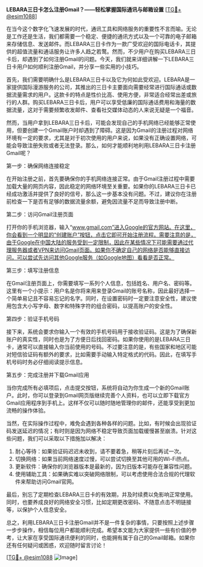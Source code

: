 **LEBARA三日卡怎么注册Gmail？——轻松掌握国际通讯与邮箱设置** [[TG💪+ @esim1088](https://t.me/s/esim1088)]

在当今这个数字化飞速发展的时代，通讯工具和网络服务的重要性不言而喻。无论是工作还是生活，我们都需要一个稳定、便捷的通讯方式以及一个可靠的电子邮箱来存储信息、发送邮件。而LEBARA三日卡作为一款广受欢迎的国际电话卡，其提供的超值流量和通话服务让许多人趋之若鹜。然而，不少用户在购买LEBARA三日卡后，却遇到了如何注册Gmail的问题。今天，我们就来详细讲解一下LEBARA三日卡用户如何顺利注册Gmail，并分享一些实用的小技巧。

首先，我们需要明确什么是LEBARA三日卡以及它为何如此受欢迎。LEBARA是一家提供国际漫游服务的公司，其推出的三日卡主要面向需要经常进行国际通话或数据流量需求的用户。这款卡的特点是性价比高、使用方便，非常适合经常出差或旅行的人群。购买LEBARA三日卡后，用户可以享受低廉的国际通话费用和海量的数据流量，这对于需要频繁收发邮件、查看社交媒体动态的人来说无疑是一个福音。

然而，当用户拿到LEBARA三日卡后，可能会发现自己的手机网络已经能够正常使用，但要创建一个Gmail账户时却遇到了障碍。这是因为Gmail的注册过程对网络环境有一定的要求，尤其是对于初次使用的用户来说，如果没有正确设置网络，可能会导致注册失败或者无法登录。那么，如何才能顺利地利用LEBARA三日卡注册Gmail呢？

第一步：确保网络连接稳定

在开始注册之前，首先要确保你的手机网络连接正常。由于Gmail注册过程中需要加载大量的网页内容，因此稳定的网络环境至关重要。如果你的LEBARA三日卡已经成功激活并提供了良好的信号，那么这一步基本没有问题。不过，建议你在注册前检查一下是否有足够的数据流量余额，避免因流量不足而导致注册中断。

第二步：访问Gmail注册页面

打开你的手机浏览器，输入“www.gmail.com”进入Google的官方网站。在这里，你会看到一个明显的“创建账户”按钮，点击它即可开始注册流程。需要注意的是，由于Google在中国大陆的服务受到一定限制，因此在某些情况下可能需要通过代理服务器或者VPN来访问Gmail页面。如果你不确定自己的网络是否能够直接访问，可以尝试先访问其他Google服务（如Google地图）看看是否正常。

第三步：填写注册信息

在Gmail注册页面上，你需要填写一系列个人信息，包括姓名、用户名、密码等。这里有一个小提示：用户名是你将来用来登录Gmail的账号名称，因此最好选择一个简单易记且不容易忘记的名字。同时，在设置密码时一定要注意安全性，建议使用包含大小写字母、数字和特殊字符的组合密码，以提高账户的安全性。

第四步：验证手机号码

接下来，系统会要求你输入一个有效的手机号码用于接收验证码。这是为了确保新账户的真实性，同时也是为了方便日后找回密码。如果你使用的是LEBARA三日卡，通常可以直接输入你当前使用的号码。不过要注意的是，有些国家和地区可能对短信验证码有额外的要求，比如需要手动输入特定格式的代码。因此，在填写手机号码时务必仔细阅读提示信息。

第五步：完成注册并下载Gmail应用

当你完成所有必填项后，点击提交按钮，系统将自动为你生成一个新的Gmail账户。此时，你可以登录到Gmail网页版继续完善个人资料，也可以立即下载官方Gmail应用程序到手机上。这样不仅可以随时随地管理你的邮件，还能享受到更加流畅的操作体验。

当然，在实际操作过程中，难免会遇到各种各样的问题。比如，有时候会出现验证码发送延迟的情况；有时则是因为网络不稳定导致页面加载缓慢甚至崩溃。针对这些问题，我们可以采取以下措施加以解决：

1. 耐心等待：如果验证码迟迟未收到，请不要着急，稍等片刻后再试一次。
2. 切换网络：如果当前网络速度过慢，可以尝试切换至其他可用的Wi-Fi热点。
3. 更新软件：确保你的浏览器版本是最新的，因为旧版本可能存在兼容性问题。
4. 使用辅助工具：如果确实难以突破网络限制，可以考虑使用合法合规的代理软件来帮助访问Gmail官网。

最后，别忘了定期检查LEBARA三日卡的有效期，并及时续费以免影响正常使用。同时，也要养成良好的网络安全习惯，比如定期更改密码、不随意点击不明链接等，以保护个人信息安全。

总之，利用LEBARA三日卡注册Gmail并不是一件复杂的事情，只要按照上述步骤一步步操作，相信每位用户都能顺利完成。希望本文能为大家提供一些有价值的参考，让大家在享受国际通讯便利的同时，也能拥有属于自己的Gmail邮箱。如果你还有任何疑问或困惑，欢迎随时留言讨论！

[[TG💪+ @esim1088](https://t.me/s/esim1088) ![Image](https://i.postimg.cc/4NQfJmqS/Snipaste-2025-05-13-00-14-12.png)]